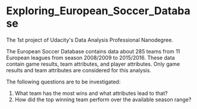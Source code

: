 # Exploring_European_Soccer_Database
The 1st project of Udacity's Data Analysis Professional Nanodegree.

The European Soccer Database contains data about 285 teams from 11 European leagues from season 2008/2009 to 2015/2016. These data contain game results, team attributes, and player attributes. Only game results and team attributes are considered for this analysis.

The following questions are to be investigated:

1) What team has the most wins and what attributes lead to that?
2) How did the top winning team perform over the available season range?
